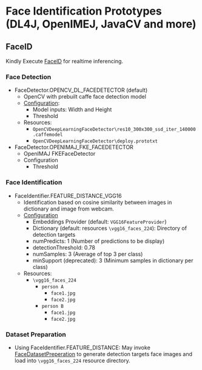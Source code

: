 # Face Identification Prototypes (DL4J, OpenIMEJ, JavaCV and more)

## FaceID
Kindly Execute [FaceID](https://github.com/skymindglobal/faceverification-java/blob/master/src/main/java/com/skymindglobal/face/FaceID.java) for realtime inferencing.

### Face Detection
- FaceDetector.OPENCV_DL_FACEDETECTOR (default)
  - OpenCV with prebuilt caffe face detection model
  - [Configuration](https://github.com/skymindglobal/Vision/blob/master/src/main/java/com/skymindglobal/face/FaceID.java#L145):
    - Model inputs: Width and Height
    - Threshold
  - Resources:
    - `OpenCVDeepLearningFaceDetector\res10_300x300_ssd_iter_140000.caffemodel`
    - `OpenCVDeepLearningFaceDetector\deploy.prototxt`
- FaceDetector.OPENIMAJ_FKE_FACEDETECTOR
  - OpenIMAJ FKEFaceDetector
  - Configuration
    - Threshold

### Face Identification
- FaceIdentifier.FEATURE_DISTANCE_VGG16
  - Identification based on cosine similarity between images in dictionary and image from webcam.
  - [Configuration](https://github.com/skymindglobal/Vision/blob/master/src/main/java/com/skymindglobal/face/FaceID.java#L133)
    - Embeddings Provider (default: `VGG16FeatureProvider`)
    - Dictionary (default: resources `\vgg16_faces_224`): Directory of detection targets 
    - numPredicts: 1 (Number of predictions to be display)
    - detectionThreshold: 0.78
    - numSamples: 3 (Average of top 3 per class)
    - minSupport (deprecated): 3 (Minimum samples in dictionary per class)
  - Resources:
    - `\vgg16_faces_224`
      - `person A`
        - `face1.jpg`
        - `face2.jpg`
      - `person B`
        - `face1.jpg`
        - `face2.jpg`
    
### Dataset Preparation
- Using FaceIdentifier.FEATURE_DISTANCE: May invoke [FaceDatasetPreperation](https://github.com/skymindglobal/Vision/blob/master/src/main/java/com/skymindglobal/face/identification/training/FaceDatasetPreperation.java) to generate detection targets face images and load into `\vgg16_faces_224` resource directory.

